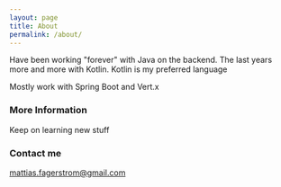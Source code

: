 ```yaml
---
layout: page
title: About
permalink: /about/
---
```


Have been working "forever" with Java on the backend. The last years more and more with Kotlin.
Kotlin is my preferred language

Mostly work with Spring Boot and Vert.x

### More Information

Keep on learning new stuff

### Contact me

[mattias.fagerstrom@gmail.com](mailto:mattias.fagerstrom@gmail.com)

